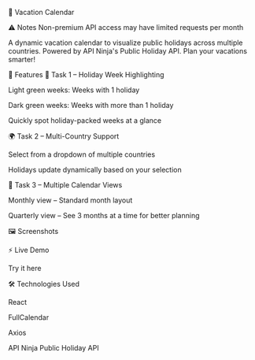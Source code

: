 🌴 Vacation Calendar 

⚠️ Notes Non-premium API access may have limited requests per month

A dynamic vacation calendar to visualize public holidays across multiple countries. Powered by API Ninja's Public Holiday API. Plan your vacations smarter!

🚀 Features
🎨 Task 1 – Holiday Week Highlighting

Light green weeks: Weeks with 1 holiday

Dark green weeks: Weeks with more than 1 holiday

Quickly spot holiday-packed weeks at a glance

🌍 Task 2 – Multi-Country Support

Select from a dropdown of multiple countries

Holidays update dynamically based on your selection

📅 Task 3 – Multiple Calendar Views

Monthly view – Standard month layout

Quarterly view – See 3 months at a time for better planning

🖼 Screenshots




⚡ Live Demo

Try it here

🛠 Technologies Used

React

FullCalendar

Axios

API Ninja Public Holiday API
